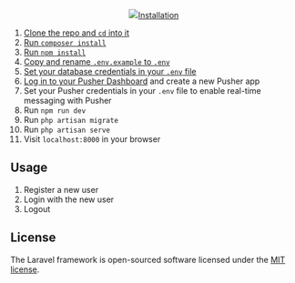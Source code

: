 <p align="center"><a href="https://laravel.com" target="_blank"><img src="https://raw.githubusercontent.com/laravel/art/master/
</p>

## Installation

1. Clone the repo and `cd` into it
2. Run `composer install`
3. Run `npm install`
4. Copy and rename `.env.example` to `.env`
5. Set your database credentials in your `.env` file
6. Log in to your <a href="https://dashboard.pusher.com/">Pusher Dashboard</a> and create a new Pusher app
7. Set your Pusher credentials in your `.env` file to enable real-time messaging with Pusher
8. Run `npm run dev`
9. Run `php artisan migrate`
10. Run `php artisan serve`
11. Visit `localhost:8000` in your browser

## Usage

1. Register a new user
2. Login with the new user
3. Logout

## License

The Laravel framework is open-sourced software licensed under the [MIT license](https://opensource.org/licenses/MIT).
